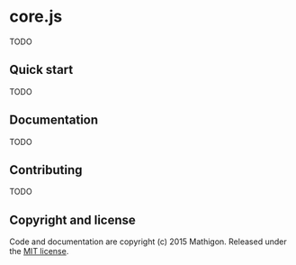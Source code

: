 # core.js

TODO


## Quick start

TODO


## Documentation

TODO


## Contributing

TODO


## Copyright and license

Code and documentation are copyright (c) 2015 Mathigon. Released under the [MIT license](LICENSE).
